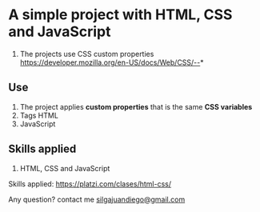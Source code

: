 # A simple project with HTML, CSS and JavaScript
1. The projects use CSS custom properties https://developer.mozilla.org/en-US/docs/Web/CSS/--*

## Use
1. The project applies **custom properties** that is the same **CSS variables** 
2. Tags HTML
3. JavaScript

## Skills applied
1. HTML, CSS and JavaScript

Skills applied: https://platzi.com/clases/html-css/

Any question? contact me silgajuandiego@gmail.com